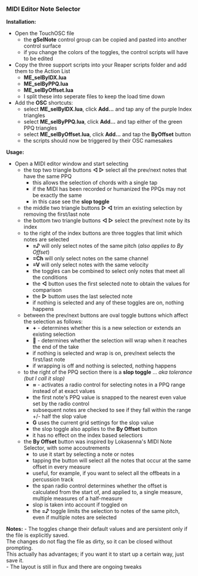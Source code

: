 ### MIDI Editor Note Selector
**Installation:**
- Open the TouchOSC file
	- the **gSelNote** control group can be copied and pasted into another control surface
	- if you change the colors of the toggles, the control scripts will have to be edited
- Copy the three support scripts into your Reaper scripts folder and add them to the Action List
	- **ME_selByIDX.lua**
	- **ME_selByPPQ.lua**
	- **ME_selByOffset.lua**
	- I split these into seperate files to keep the load time down
- Add the **OSC** shortcuts:
	- select **ME_selByIDX.lua**, click **Add...** and tap any of the purple Index triangles
	- select **ME_selByPPQ.lua**, click **Add...** and tap either of the green PPQ triangles
	- select **ME_selByOffset.lua**, click **Add...** and tap the **ByOffset** button
	- the scripts should now be triggered by their OSC namesakes

**Usage:**
- Open a MIDI editor window and start selecting
	- the top two triangle buttons **◁ ▷** select all the prev/next notes that have the same PPQ
		- this allows the selection of chords with a single tap
		- if the MIDI has been recorded or humanized the PPQs may not be exactly the same
		- in this case see the **slop toggle**	
	- the middle two triangle buttons **▷ ◁** trim an existing selection by removing the first/last note
	- the bottom two triangle buttons **◁ ▷** select the prev/next note by its index
	- to the right of the index buttons are three toggles that limit which notes are selected
		- **=♪** will only select notes of the same pitch (*also applies to By Offset*)
		- **=Ch** will only select notes on the same channel
		- **=V** will only select notes with the same velocity
		- the toggles can be combined to select only notes that meet all the conditions
		- the **◁** button uses the first selected note to obtain the values for comparison
		-  the **▷** buttom uses the last selected note
		- if nothing is selected and any of these toggles are on, nothing happens
	- between the prev/next buttons are oval toggle buttons which affect the selection as follows:
		- **+** - determines whether this is a new selection or extends an existing selection
		- **🔁** - determines whether the selection will wrap when it reaches the end of the take
		- if nothing is selected and wrap is on, prev/next selects the first/last note
		- if wrapping is off and nothing is selected, nothing happens
	- to the right of the PPQ section there is a **slop toggle** ... *aka tolerance (but I call it slop)*
		- **≈** - activates a radio control for selecting notes in a PPQ range instead of at exact values
		- the first note's PPQ value is snapped to the nearest even value set by the radio control
		- subsequent notes are checked to see if they fall within the range +/- half the slop value
		- **G** uses the current grid settings for the slop value
		- the slop toggle also applies to the **By Offset** button
		- it has no effect on the index based selectiors
	- the **By Offset** button was inspired by Lokasenna's MIDI Note Selector, with some accoutrements
		- to use it start by selecting a note or notes
		- tapping the button will select all the notes that occur at the same offset in every measure
		- useful, for example, if you want to select all the offbeats in a percussion track
		- the span radio control determines whether the offset is calculated from the start of, and applied to, a single measure, multiple measures of a half-measure
		- slop is taken into account if toggled on
		- the **=♪** toggle limits the selection to notes of the same pitch, even if multiple notes are selected


**Notes:**
	- The toggles change their default values and are persistent only if the file is explicitly saved.  
		The changes do not flag the file as dirty, so it can be closed without prompting.  
		This actually has advantages; if you want it to start up a certain way, just save it.  
	- The layout is still in flux and there are ongoing tweaks